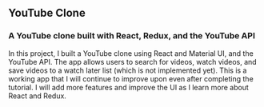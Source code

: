 ## YouTube Clone
### A YouTube clone built with React, Redux, and the YouTube API
In this project, I built a YouTube clone using React and Material UI, and the YouTube API. The app allows users to search for videos, watch videos, and save videos to a watch later list (which is not implemented yet). This is a working app that I will continue to improve upon even after completing the tutorial. I will add more features and improve the UI as I learn more about React and Redux.